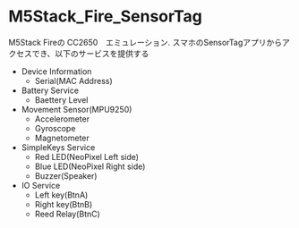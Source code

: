 # M5Stack_Fire_SensorTag

M5Stack Fireの CC2650　エミュレーション.
スマホのSensorTagアプリからアクセスでき、以下のサービスを提供する

- Device Information
  - Serial(MAC Address)
- Battery Service
   - Baettery Level
- Movement Sensor(MPU9250)
  - Accelerometer
  - Gyroscope
  - Magnetometer
- SimpleKeys Service
  - Red LED(NeoPixel Left side)
  - Blue LED(NeoPixel Right side)
  - Buzzer(Speaker)
- IO Service
  - Left key(BtnA)
  - Right key(BtnB)
  - Reed Relay(BtnC)
